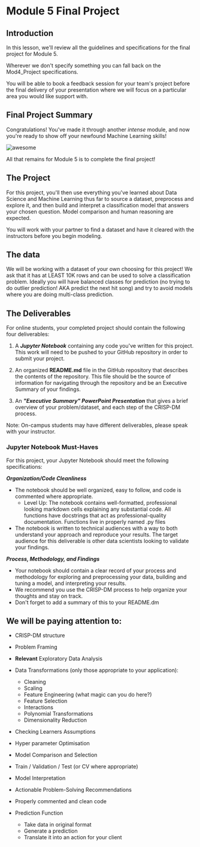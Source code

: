 
# Module 5 Final Project


## Introduction

In this lesson, we'll review all the guidelines and specifications for the final project for Module 5.

Wherever we don't specify something you can fall back on the Mod4_Project specifications.

You will be able to book a feedback session for your team's project before the final delivery of your presentation where we will focus on a particular area you would like support with.

## Final Project Summary

Congratulations! You've made it through another _intense_ module, and now you're ready to show off your newfound Machine Learning skills!

![awesome](https://raw.githubusercontent.com/learn-co-curriculum/dsc-mod-5-project/master/smart.gif)

All that remains for Module 5 is to complete the final project!

## The Project

For this project, you'll then use everything you've learned about Data Science and Machine Learning thus far to source a dataset, preprocess and explore it, and then build and interpret a classification model that answers your chosen question.
Model comparison and human reasoning are expected.

You will work with your partner to find a dataset and have it cleared with the instructors before you begin modeling.

## The data

We will be working with a dataset of your own choosing for this project! We ask that it has at LEAST 10K rows and can be used to solve a classification problem. Ideally you will have balanced classes for prediction (no trying to do outlier prediction! AKA predict the next hit song) and try to avoid models where you are doing multi-class prediction.

## The Deliverables

For online students, your completed project should contain the following four deliverables:

1. A **_Jupyter Notebook_** containing any code you've written for this project. This work will need to be pushed to your GitHub repository in order to submit your project.

2. An organized **README.md** file in the GitHub repository that describes the contents of the repository. This file should be the source of information for navigating through the repository and be an Executive Summary of your findings.

3. An **_"Executive Summary" PowerPoint Presentation_** that gives a brief overview of your problem/dataset, and each step of the CRISP-DM process.

Note: On-campus students may have different deliverables, please speak with your instructor.

### Jupyter Notebook Must-Haves

For this project, your Jupyter Notebook should meet the following specifications:

**_Organization/Code Cleanliness_**

* The notebook should be well organized, easy to follow, and code is commented where appropriate.  
    * Level Up: The notebook contains well-formatted, professional looking markdown cells explaining any substantial code. All functions have docstrings that act as professional-quality documentation. Functions live in properly named .py files
* The notebook is written to technical audiences with a way to both understand your approach and reproduce your results. The target audience for this deliverable is other data scientists looking to validate your findings.  

**_Process, Methodology, and Findings_**

* Your notebook should contain a clear record of your process and methodology for exploring and preprocessing your data, building and tuning a model, and interpreting your results.
* We recommend you use the CRISP-DM process to help organize your thoughts and stay on track.
* Don't forget to add a summary of this to your README.dm

## We will be paying attention to:

* CRISP-DM structure
* Problem Framing
* **Relevant** Exploratory Data Analysis
* Data Transformations (only those appropriate to your application):
  - Cleaning
  - Scaling
  - Feature Engineering (what magic can you do here?)
  - Feature Selection
  - Interactions
  - Polynomial Transformations
  - Dimensionality Reduction
* Checking Learners Assumptions
* Hyper parameter Optimisation
* Model Comparison and Selection
* Train / Validation / Test (or CV where appropriate)
* Model Interpretation
* Actionable Problem-Solving Recommendations

* Properly commented and clean code

* Prediction Function
  - Take data in original format
  - Generate a prediction
  - Translate it into an action for your client
